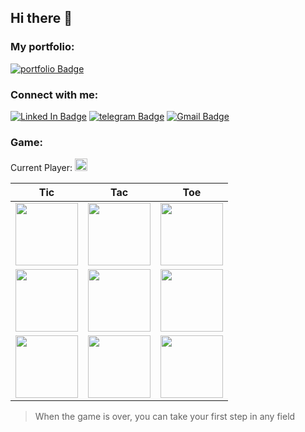## Hi there 👋

### My portfolio:

[![portfolio Badge](https://img.shields.io/badge/PORTFOLIO-FDD11C?style=for-the-badge)](https://blackgolyb.github.io)

<!--
**blackgolyb/blackgolyb** is a ✨ _special_ ✨ repository because its `README.md` (this file) appears on your GitHub profile.

Here are some ideas to get you started:

- 🔭 I’m currently working on ...
- 🌱 I’m currently learning ...
- 👯 I’m looking to collaborate on ...
- 🤔 I’m looking for help with ...
- 💬 Ask me about ...
- 📫 How to reach me: ...
- 😄 Pronouns: ...
- ⚡ Fun fact: ...
-->

### Connect with me:

[![Linked In Badge](https://img.shields.io/badge/Linked_In-4085DE?style=for-the-badge&logo=LinkedIn&logoColor=fff)](https://www.linkedin.com/in/andrii-omelnitskyi-185193234/)
[![telegram Badge](https://img.shields.io/badge/Telegram-4085DE?style=for-the-badge&logo=telegram&logoColor=fff)](https://t.me/blackgolyb)
[![Gmail Badge](https://img.shields.io/badge/Gmail-4085DE?style=for-the-badge&logo=Gmail&logoColor=fff)](mailto:aomelnitsky@gmail.com)


### Game:

Current Player:
<img src="https://tic_tac_toe_api.serveo.net/api/v1/gh/get_current_player" width="20"/>

|Tic|Tac|Toe|
|-|-|-|
|<a href="https://tic_tac_toe_api.serveo.net/api/v1/gh/update_field/0?r=https://github.com/blackgolyb"><img src="https://tic_tac_toe_api.serveo.net/api/v1/gh/get_field/0" width="100"/></a>|<a href="https://tic_tac_toe_api.serveo.net/api/v1/gh/update_field/1?r=https://github.com/blackgolyb"><img src="https://tic_tac_toe_api.serveo.net/api/v1/gh/get_field/1" width="100"/></a>|<a href="https://tic_tac_toe_api.serveo.net/api/v1/gh/update_field/2?r=https://github.com/blackgolyb"><img src="https://tic_tac_toe_api.serveo.net/api/v1/gh/get_field/2" width="100"/></a>|
|<a href="https://tic_tac_toe_api.serveo.net/api/v1/gh/update_field/3?r=https://github.com/blackgolyb"><img src="https://tic_tac_toe_api.serveo.net/api/v1/gh/get_field/3" width="100"/></a>|<a href="https://tic_tac_toe_api.serveo.net/api/v1/gh/update_field/4?r=https://github.com/blackgolyb"><img src="https://tic_tac_toe_api.serveo.net/api/v1/gh/get_field/4" width="100"/></a>|<a href="https://tic_tac_toe_api.serveo.net/api/v1/gh/update_field/5?r=https://github.com/blackgolyb"><img src="https://tic_tac_toe_api.serveo.net/api/v1/gh/get_field/5" width="100"/></a>|
|<a href="https://tic_tac_toe_api.serveo.net/api/v1/gh/update_field/6?r=https://github.com/blackgolyb"><img src="https://tic_tac_toe_api.serveo.net/api/v1/gh/get_field/6" width="100"/></a>|<a href="https://tic_tac_toe_api.serveo.net/api/v1/gh/update_field/7?r=https://github.com/blackgolyb"><img src="https://tic_tac_toe_api.serveo.net/api/v1/gh/get_field/7" width="100"/></a>|<a href="https://tic_tac_toe_api.serveo.net/api/v1/gh/update_field/8?r=https://github.com/blackgolyb"><img src="https://tic_tac_toe_api.serveo.net/api/v1/gh/get_field/8" width="100"/></a>|


> When the game is over, you can take your first step in any field
